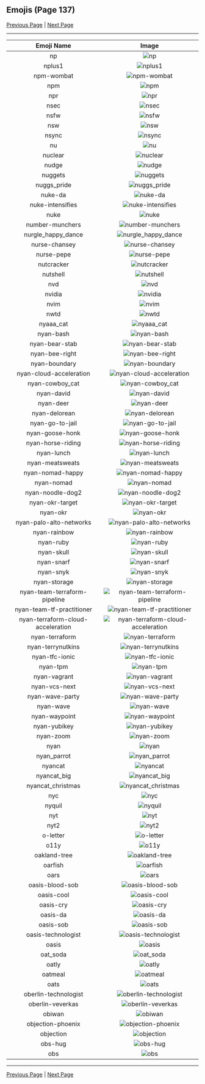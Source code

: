 
## Emojis (Page 137)

[Previous Page](/docs/hc/page-n-0136.md)
  | [Next Page](/docs/hc/page-o-0138.md)

<hr />

|Emoji Name|Image|
| :-: | :-: |
|np| ![np](/emojis/hc/np.gif)|
|nplus1| ![nplus1](/emojis/hc/nplus1.png)|
|npm-wombat| ![npm-wombat](/emojis/hc/npm-wombat.png)|
|npm| ![npm](/emojis/hc/npm.png)|
|npr| ![npr](/emojis/hc/npr.png)|
|nsec| ![nsec](/emojis/hc/nsec.png)|
|nsfw| ![nsfw](/emojis/hc/nsfw.png)|
|nsw| ![nsw](/emojis/hc/nsw.png)|
|nsync| ![nsync](/emojis/hc/nsync.jpg)|
|nu| ![nu](/emojis/hc/nu.gif)|
|nuclear| ![nuclear](/emojis/hc/nuclear.gif)|
|nudge| ![nudge](/emojis/hc/nudge.gif)|
|nuggets| ![nuggets](/emojis/hc/nuggets.png)|
|nuggs_pride| ![nuggs_pride](/emojis/hc/nuggs_pride.png)|
|nuke-da| ![nuke-da](/emojis/hc/nuke-da.png)|
|nuke-intensifies| ![nuke-intensifies](/emojis/hc/nuke-intensifies.gif)|
|nuke| ![nuke](/emojis/hc/nuke.png)|
|number-munchers| ![number-munchers](/emojis/hc/number-munchers.jpg)|
|nurgle_happy_dance| ![nurgle_happy_dance](/emojis/hc/nurgle_happy_dance.gif)|
|nurse-chansey| ![nurse-chansey](/emojis/hc/nurse-chansey.png)|
|nurse-pepe| ![nurse-pepe](/emojis/hc/nurse-pepe.png)|
|nutcracker| ![nutcracker](/emojis/hc/nutcracker.png)|
|nutshell| ![nutshell](/emojis/hc/nutshell.png)|
|nvd| ![nvd](/emojis/hc/nvd.png)|
|nvidia| ![nvidia](/emojis/hc/nvidia.png)|
|nvim| ![nvim](/emojis/hc/nvim.png)|
|nwtd| ![nwtd](/emojis/hc/nwtd.png)|
|nyaaa_cat| ![nyaaa_cat](/emojis/hc/nyaaa_cat.png)|
|nyan-bash| ![nyan-bash](/emojis/hc/nyan-bash.gif)|
|nyan-bear-stab| ![nyan-bear-stab](/emojis/hc/nyan-bear-stab.gif)|
|nyan-bee-right| ![nyan-bee-right](/emojis/hc/nyan-bee-right.gif)|
|nyan-boundary| ![nyan-boundary](/emojis/hc/nyan-boundary.gif)|
|nyan-cloud-acceleration| ![nyan-cloud-acceleration](/emojis/hc/nyan-cloud-acceleration.gif)|
|nyan-cowboy_cat| ![nyan-cowboy_cat](/emojis/hc/nyan-cowboy_cat.gif)|
|nyan-david| ![nyan-david](/emojis/hc/nyan-david.gif)|
|nyan-deer| ![nyan-deer](/emojis/hc/nyan-deer.gif)|
|nyan-delorean| ![nyan-delorean](/emojis/hc/nyan-delorean.gif)|
|nyan-go-to-jail| ![nyan-go-to-jail](/emojis/hc/nyan-go-to-jail.gif)|
|nyan-goose-honk| ![nyan-goose-honk](/emojis/hc/nyan-goose-honk.gif)|
|nyan-horse-riding| ![nyan-horse-riding](/emojis/hc/nyan-horse-riding.gif)|
|nyan-lunch| ![nyan-lunch](/emojis/hc/nyan-lunch.gif)|
|nyan-meatsweats| ![nyan-meatsweats](/emojis/hc/nyan-meatsweats.gif)|
|nyan-nomad-happy| ![nyan-nomad-happy](/emojis/hc/nyan-nomad-happy.gif)|
|nyan-nomad| ![nyan-nomad](/emojis/hc/nyan-nomad.gif)|
|nyan-noodle-dog2| ![nyan-noodle-dog2](/emojis/hc/nyan-noodle-dog2.gif)|
|nyan-okr-target| ![nyan-okr-target](/emojis/hc/nyan-okr-target.gif)|
|nyan-okr| ![nyan-okr](/emojis/hc/nyan-okr.gif)|
|nyan-palo-alto-networks| ![nyan-palo-alto-networks](/emojis/hc/nyan-palo-alto-networks.gif)|
|nyan-rainbow| ![nyan-rainbow](/emojis/hc/nyan-rainbow.gif)|
|nyan-ruby| ![nyan-ruby](/emojis/hc/nyan-ruby.gif)|
|nyan-skull| ![nyan-skull](/emojis/hc/nyan-skull.gif)|
|nyan-snarf| ![nyan-snarf](/emojis/hc/nyan-snarf.png)|
|nyan-snyk| ![nyan-snyk](/emojis/hc/nyan-snyk.gif)|
|nyan-storage| ![nyan-storage](/emojis/hc/nyan-storage.gif)|
|nyan-team-terraform-pipeline| ![nyan-team-terraform-pipeline](/emojis/hc/nyan-team-terraform-pipeline.gif)|
|nyan-team-tf-practitioner| ![nyan-team-tf-practitioner](/emojis/hc/nyan-team-tf-practitioner.gif)|
|nyan-terraform-cloud-acceleration| ![nyan-terraform-cloud-acceleration](/emojis/hc/nyan-terraform-cloud-acceleration.gif)|
|nyan-terraform| ![nyan-terraform](/emojis/hc/nyan-terraform.gif)|
|nyan-terrynutkins| ![nyan-terrynutkins](/emojis/hc/nyan-terrynutkins.gif)|
|nyan-tfc-ionic| ![nyan-tfc-ionic](/emojis/hc/nyan-tfc-ionic.gif)|
|nyan-tpm| ![nyan-tpm](/emojis/hc/nyan-tpm.gif)|
|nyan-vagrant| ![nyan-vagrant](/emojis/hc/nyan-vagrant.gif)|
|nyan-vcs-next| ![nyan-vcs-next](/emojis/hc/nyan-vcs-next.gif)|
|nyan-wave-party| ![nyan-wave-party](/emojis/hc/nyan-wave-party.gif)|
|nyan-wave| ![nyan-wave](/emojis/hc/nyan-wave.gif)|
|nyan-waypoint| ![nyan-waypoint](/emojis/hc/nyan-waypoint.gif)|
|nyan-yubikey| ![nyan-yubikey](/emojis/hc/nyan-yubikey.gif)|
|nyan-zoom| ![nyan-zoom](/emojis/hc/nyan-zoom.gif)|
|nyan| ![nyan](/emojis/hc/nyan.gif)|
|nyan_parrot| ![nyan_parrot](/emojis/hc/nyan_parrot.gif)|
|nyancat| ![nyancat](/emojis/hc/nyancat.gif)|
|nyancat_big| ![nyancat_big](/emojis/hc/nyancat_big.gif)|
|nyancat_christmas| ![nyancat_christmas](/emojis/hc/nyancat_christmas.gif)|
|nyc| ![nyc](/emojis/hc/nyc.png)|
|nyquil| ![nyquil](/emojis/hc/nyquil.png)|
|nyt| ![nyt](/emojis/hc/nyt.png)|
|nyt2| ![nyt2](/emojis/hc/nyt2.png)|
|o-letter| ![o-letter](/emojis/hc/o-letter.png)|
|o11y| ![o11y](/emojis/hc/o11y.png)|
|oakland-tree| ![oakland-tree](/emojis/hc/oakland-tree.gif)|
|oarfish| ![oarfish](/emojis/hc/oarfish.png)|
|oars| ![oars](/emojis/hc/oars.png)|
|oasis-blood-sob| ![oasis-blood-sob](/emojis/hc/oasis-blood-sob.png)|
|oasis-cool| ![oasis-cool](/emojis/hc/oasis-cool.png)|
|oasis-cry| ![oasis-cry](/emojis/hc/oasis-cry.png)|
|oasis-da| ![oasis-da](/emojis/hc/oasis-da.png)|
|oasis-sob| ![oasis-sob](/emojis/hc/oasis-sob.png)|
|oasis-technologist| ![oasis-technologist](/emojis/hc/oasis-technologist.png)|
|oasis| ![oasis](/emojis/hc/oasis.png)|
|oat_soda| ![oat_soda](/emojis/hc/oat_soda.jpg)|
|oatly| ![oatly](/emojis/hc/oatly.jpg)|
|oatmeal| ![oatmeal](/emojis/hc/oatmeal.png)|
|oats| ![oats](/emojis/hc/oats.png)|
|oberlin-technologist| ![oberlin-technologist](/emojis/hc/oberlin-technologist.png)|
|oberlin-veverkas| ![oberlin-veverkas](/emojis/hc/oberlin-veverkas.png)|
|obiwan| ![obiwan](/emojis/hc/obiwan.jpg)|
|objection-phoenix| ![objection-phoenix](/emojis/hc/objection-phoenix.png)|
|objection| ![objection](/emojis/hc/objection.png)|
|obs-hug| ![obs-hug](/emojis/hc/obs-hug.png)|
|obs| ![obs](/emojis/hc/obs.png)|

<hr/>

[Previous Page](/docs/hc/page-n-0136.md)
  | [Next Page](/docs/hc/page-o-0138.md)